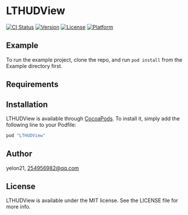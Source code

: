 # LTHUDView

[![CI Status](http://img.shields.io/travis/yelon21/LTHUDView.svg?style=flat)](https://travis-ci.org/yelon21/LTHUDView)
[![Version](https://img.shields.io/cocoapods/v/LTHUDView.svg?style=flat)](http://cocoapods.org/pods/LTHUDView)
[![License](https://img.shields.io/cocoapods/l/LTHUDView.svg?style=flat)](http://cocoapods.org/pods/LTHUDView)
[![Platform](https://img.shields.io/cocoapods/p/LTHUDView.svg?style=flat)](http://cocoapods.org/pods/LTHUDView)

## Example

To run the example project, clone the repo, and run `pod install` from the Example directory first.

## Requirements

## Installation

LTHUDView is available through [CocoaPods](http://cocoapods.org). To install
it, simply add the following line to your Podfile:

```ruby
pod "LTHUDView"
```

## Author

yelon21, 254956982@qq.com

## License

LTHUDView is available under the MIT license. See the LICENSE file for more info.
